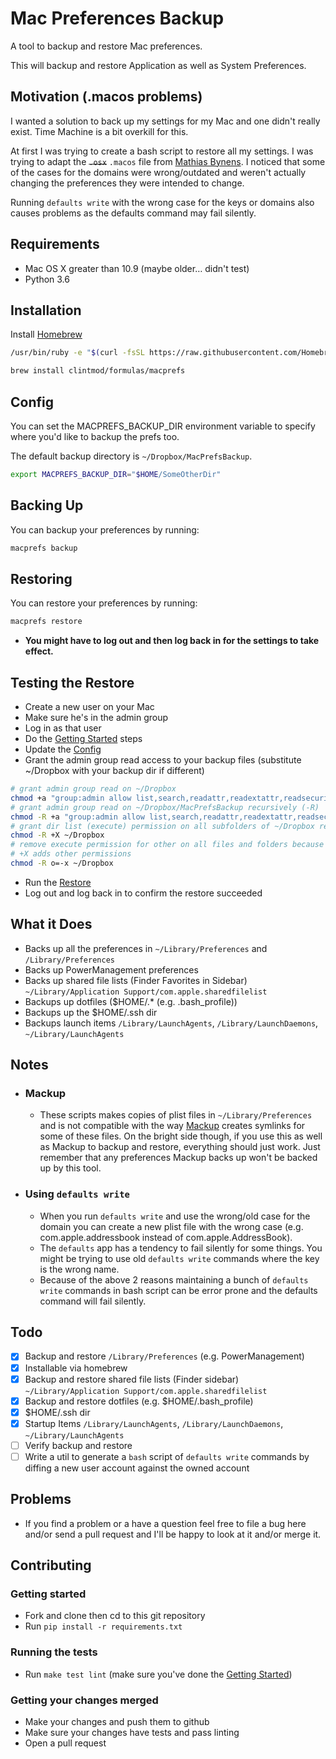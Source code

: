 # Mac Preferences Backup

A tool to backup and restore Mac preferences.

This will backup and restore Application as well as System Preferences.

## Motivation (.macos problems)

I wanted a solution to back up my settings for my Mac and one didn't really exist. Time Machine is a bit overkill for this.

At first I was trying to create a bash script to restore all my settings. I was trying to adapt the ~~`.osx`~~ `.macos` file from [Mathias Bynens](https://github.com/mathiasbynens/dotfiles/blob/master/.macos). I noticed that some of the cases for the domains were wrong/outdated and weren't actually changing the preferences they were intended to change.

Running `defaults write` with the wrong case for the keys or domains also causes problems as the defaults command may fail silently.

## Requirements

- Mac OS X greater than 10.9 (maybe older… didn't test)
- Python 3.6

## Installation

Install [Homebrew](https://brew.sh/)

``` bash
/usr/bin/ruby -e "$(curl -fsSL https://raw.githubusercontent.com/Homebrew/install/master/install)"
```

``` bash
brew install clintmod/formulas/macprefs
```

## Config

You can set the MACPREFS_BACKUP_DIR environment variable to specify where you'd like to backup the prefs too.

The default backup directory is `~/Dropbox/MacPrefsBackup`.

```bash
export MACPREFS_BACKUP_DIR="$HOME/SomeOtherDir"
```

## Backing Up

You can backup your preferences by running:

``` bash
macprefs backup
```

## Restoring

You can restore your preferences by running:

``` bash
macprefs restore
```

- **You might have to log out and then log back in for the settings to take effect.**

## Testing the Restore

- Create a new user on your Mac
- Make sure he's in the admin group
- Log in as that user
- Do the [Getting Started](#getting-started) steps
- Update the [Config](#config)
- Grant the admin group read access to your backup files (substitute ~/Dropbox with your backup dir if different)

```bash
# grant admin group read on ~/Dropbox
chmod +a "group:admin allow list,search,readattr,readextattr,readsecurity" ~/Dropbox/
# grant admin group read on ~/Dropbox/MacPrefsBackup recursively (-R)
chmod -R +a "group:admin allow list,search,readattr,readextattr,readsecurity" ~/Dropbox/MacPrefsBackup
# grant dir list (execute) permission on all subfolders of ~/Dropbox recursively (-R)
chmod -R +X ~/Dropbox
# remove execute permission for other on all files and folders because
# +X adds other permissions
chmod -R o=-x ~/Dropbox
```

- Run the [Restore](#restoring)
- Log out and log back in to confirm the restore succeeded

## What it Does

- Backs up all the preferences in `~/Library/Preferences` and `/Library/Preferences`
- Backs up PowerManagement preferences
- Backs up shared file lists (Finder Favorites in Sidebar) `~/Library/Application Support/com.apple.sharedfilelist`
- Backups up dotfiles ($HOME/.* (e.g. .bash_profile))
- Backups up the $HOME/.ssh dir
- Backups launch items `/Library/LaunchAgents`, `/Library/LaunchDaemons`, `~/Library/LaunchAgents`

## Notes

- ### Mackup
  - These scripts makes copies of plist files in `~/Library/Preferences` and is not compatible with the way [Mackup](https://github.com/lra/mackup) creates symlinks for some of these files. On the bright side though, if you use this as well as Mackup to backup and restore, everything should just work. Just remember that any preferences Mackup backs up won't be backed up by this tool.

- ### Using `defaults write`
  - When you run `defaults write` and use the wrong/old case for the domain you can create a new plist file with the wrong case (e.g. com.apple.addressbook instead of com.apple.AddressBook).
  - The `defaults` app has a tendency to fail silently for some things. You might be trying to use old `defaults write` commands where the key is the wrong name.
  - Because of the above 2 reasons maintaining a bunch of `defaults write` commands in bash script can be error prone and the defaults command will fail silently.

## Todo

- [x] Backup and restore `/Library/Preferences` (e.g. PowerManagement)
- [x] Installable via homebrew
- [x] Backup and restore shared file lists (Finder sidebar) `~/Library/Application Support/com.apple.sharedfilelist`
- [x] Backup and restore dotfiles (e.g. $HOME/.bash_profile)
- [x] $HOME/.ssh dir
- [x] Startup Items `/Library/LaunchAgents`, `/Library/LaunchDaemons`, `~/Library/LaunchAgents`
- [ ] Verify backup and restore
- [ ] Write a util to generate a `bash` script of `defaults write` commands by diffing a new user account against the owned account

## Problems

- If you find a problem or a have a question feel free to file a bug here and/or send a pull request and I'll be happy to look at it and/or merge it.

## Contributing

### Getting started

- Fork and clone then cd to this git repository
- Run `pip install -r requirements.txt`

### Running the tests

- Run `make test lint` (make sure you've done the [Getting Started](#getting-started))

### Getting your changes merged

- Make your changes and push them to github
- Make sure your changes have tests and pass linting
- Open a pull request
